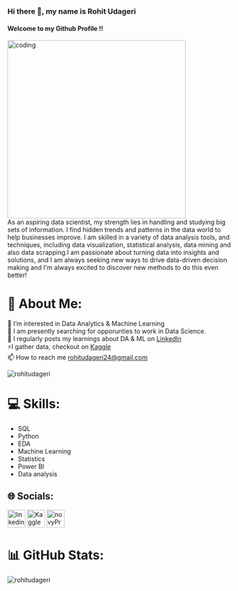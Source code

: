 ### Hi there 👋, my name is Rohit Udageri
#### Welcome to my Github Profile !!


<img align = "center" alt = "coding" width = "400"  src = "https://ik.imagekit.io/dresma/Dresma_Library/manager-openings_NW3bXTTFP.gif"> 
<br>
As an aspiring data scientist, my strength lies in handling and studying big sets of information. I find hidden trends and patterns in the data world to help businesses improve. I am skilled in a variety of data analysis tools, and techniques, including data visualization, statistical analysis, data mining and also data scrapping.I am passionate about turning data into insights and solutions, and I am always seeking new ways to drive data-driven decision making and I'm always excited to discover new methods to do this even better!


# 💫 About Me:
👀 I’m interested in Data Analytics & Machine Learning <br>🌱 I am presently searching for opporunties to work in Data Science.<br>📝 I regularly posts my learnings about DA & ML on [LinkedIn](www.linkedin.com/in/rohitudageri/)<br>⚡I gather data, checkout on [Kaggle](https://www.kaggle.com/rohitudageri)<br>📫 How to reach me rohitudageri24@gmail.com

<p align="left"> <img src="https://komarev.com/ghpvc/?username=rohitudageri&label=Profile%20views&color=0e75b6&style=flat" alt="rohitudageri" /> </p>

# 💻 Skills: 
* SQL
* Python
* EDA 
* Machine Learning
* Statistics
* Power BI
* Data analysis


## 🌐 Socials:
[<img src='https://upload.wikimedia.org/wikipedia/commons/c/ca/LinkedIn_logo_initials.png' alt='linkedin' height='40'>](www.linkedin.com/in/rohitudageri/) [<img src='https://storage.scolary.com/storage/file/public/71b68248-ba0a-4b26-b15f-0c77cdf341cd.svg' alt='Kaggle' height='40'>](https://www.kaggle.com/rohitudageri)  [<img src='https://sjc6.discourse-cdn.com/standard17/user_avatar/forum.novypro.com/novypro.support.team/240/10_2.png' alt='novyPro' height='40'>](https://www.novypro.com/project/sales-analysis-dashboard---power-bi) 

# 📊 GitHub Stats:

<p><img align="center" src="https://github-readme-streak-stats.herokuapp.com/?user=rohitudageri&" alt="rohitudageri" /></p>



